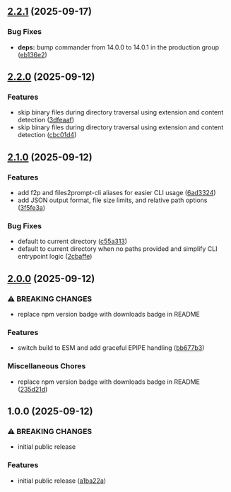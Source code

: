 ## [2.2.1](https://github.com/truss44/files2prompt/compare/v2.2.0...v2.2.1) (2025-09-17)

### Bug Fixes

* **deps:** bump commander from 14.0.0 to 14.0.1 in the production group ([eb136e2](https://github.com/truss44/files2prompt/commit/eb136e2548506597a980e24530d4e1a4f4deb9d3))

## [2.2.0](https://github.com/truss44/files2prompt/compare/v2.1.0...v2.2.0) (2025-09-12)

### Features

* skip binary files during directory traversal using extension and content detection ([3dfeaaf](https://github.com/truss44/files2prompt/commit/3dfeaafc28384a9deb0a2cdfb855b61e996b271c))
* skip binary files during directory traversal using extension and content detection ([cbc01d4](https://github.com/truss44/files2prompt/commit/cbc01d4b12334702dc82faf66362c7e3b7f13bbc))

## [2.1.0](https://github.com/truss44/files2prompt/compare/v2.0.0...v2.1.0) (2025-09-12)

### Features

* add f2p and files2prompt-cli aliases for easier CLI usage ([6ad3324](https://github.com/truss44/files2prompt/commit/6ad3324ad38f8c89df7be3048d891f16a4105188))
* add JSON output format, file size limits, and relative path options ([3f5fe3a](https://github.com/truss44/files2prompt/commit/3f5fe3a68736f6a6874814c1b19d06de29a31362))

### Bug Fixes

* default to current directory ([c55a313](https://github.com/truss44/files2prompt/commit/c55a313ff9b2f49f842cbbd9587053f52f3a6f5b))
* default to current directory when no paths provided and simplify CLI entrypoint logic ([2cbaffe](https://github.com/truss44/files2prompt/commit/2cbaffe49bdb4ce7b88e8b86a0f904418465bf74))

## [2.0.0](https://github.com/truss44/files2prompt/compare/v1.0.0...v2.0.0) (2025-09-12)

### ⚠ BREAKING CHANGES

* replace npm version badge with downloads badge in README

### Features

* switch build to ESM and add graceful EPIPE handling ([bb677b3](https://github.com/truss44/files2prompt/commit/bb677b3f10cf84e7dfd53bf22654595e62637e3c))

### Miscellaneous Chores

* replace npm version badge with downloads badge in README ([235d21d](https://github.com/truss44/files2prompt/commit/235d21def9a3380c075a4b8a7f602c21e3e38690))

## 1.0.0 (2025-09-12)

### ⚠ BREAKING CHANGES

* initial public release

### Features

* initial public release ([a1ba22a](https://github.com/truss44/files2prompt/commit/a1ba22a0a3d74d6452d376f23b583211531387a2))
